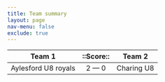 ```yaml
---
title: Team summary
layout: page
nav-menu: false
exclude: true
---
```




|       Team 1        |  ::Score::  |   Team 2   |
|:-------------------:|:-----------:|:----------:|
| Aylesford U8 royals | 2 &mdash; 0 | Charing U8 |

 <br /><br /><br />